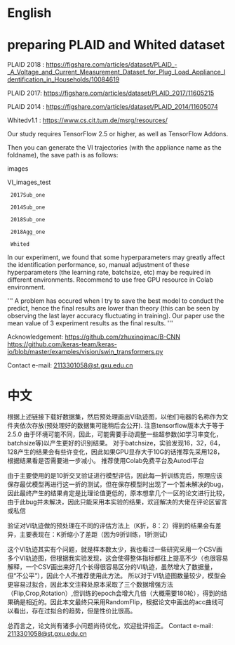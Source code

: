 # English 
# preparing PLAID and Whited dataset 

PLAID 2018 : https://figshare.com/articles/dataset/PLAID_-_A_Voltage_and_Current_Measurement_Dataset_for_Plug_Load_Appliance_Identification_in_Households/10084619

PLAID 2017: https://figshare.com/articles/dataset/PLAID_2017/11605215

PLAID 2014 : https://figshare.com/articles/dataset/PLAID_2014/11605074

Whitedv1.1 : https://www.cs.cit.tum.de/msrg/resources/

Our study requires TensorFlow 2.5 or higher, as well as TensorFlow Addons.

Then you can generate the VI trajectories (with the appliance name as the foldname), the save path is as follows:

 images
  
   VI_images_test
    
     2017Sub_one
    
     2014Sub_one
    
     2018Sub_one
    
     2018Agg_one
     
     Whited

In our experiment, we found that some hyperparameters may greatly affect the identification performance, so, manual adjustment of these hyperparameters (the learning rate, batchsize, etc) may be required in different environments. Recommend to use free GPU resource in Colab environment.

 '''
  A problem has occured when I try to save the best model to conduct the predict, 
  hence the final results are lower than theory (this can be seen by observing the last layer accuracy fluctuating in training). 
  Our paper use the mean value of 3 experiment results as the final results.
 '''
 
Acknowledgement:
https://github.com/zhuxinqimac/B-CNN
https://github.com/keras-team/keras-io/blob/master/examples/vision/swin_transformers.py

Contact e-mail:
2113301058@st.gxu.edu.cn

# 中文
根据上述链接下载好数据集，然后预处理画出VI轨迹图，以他们电器的名称作为文件夹依次存放(预处理好的数据集可能稍后会公开).
注意tensorflow版本大于等于2.5.0
由于环境可能不同，因此，可能需要手动调整一些超参数(如学习率变化，batchsize等)以产生更好的识别结果。
对于batchsize，实验发现16，32，64，128产生的结果会有些许变化，因此如果GPU显存大于10G的话推荐先采用128，根据结果看是否需要进一步减小。
推荐使用Colab免费平台及Autodl平台

由于主要使用的是10折交叉验证进行模型评估，因此每一折训练完后，照理应该保存最优模型再进行这一折的测试，但在保存模型时出现了一个暂未解决的bug，
因此最终产生的结果肯定是比理论值更低的，原本想拿几个一区的论文进行比较，由于此bug并未解决，因此只能采用本实验的结果，欢迎解决的大佬在评论区留言或私信

验证对VI轨迹做的预处理在不同的评估方法上（K折，8：2）得到的结果会有差异，主要表现在：K折缩小了差距（因为9折训练，1折测试）

这个VI轨迹其实有个问题，就是样本数太少，我也看过一些研究采用一个CSV画多个VI轨迹图，但根据我实验发现，这会使得整体指标都往上提高不少（也很容易解释，一个CSV画出来好几个长得很容易区分的VI轨迹，虽然增大了数据量，但“不公平”），因此个人不推荐使用此方法。
所以对于VI轨迹图数量较少，模型会更容易过拟合，因此本文注释处原本采取了三个数据增强方法（Flip,Crop,Rotation）,但训练的epoch会增大几倍（大概需要180轮），得到的结果确是相近的。因此本文最终只采用RandomFlip，根据论文中画出的acc曲线可以看出，存在过拟合的趋势，但是性价比很高。

总而言之，论文尚有诸多小问题尚待优化，欢迎批评指正。
Contact e-mail:
2113301058@st.gxu.edu.cn
